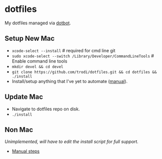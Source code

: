 # dotfiles
My dotfiles managed via [dotbot](https://github.com/anishathalye/dotbot).

## Setup New Mac
* `xcode-select --install` # required for cmd line git
* `sudo xcode-select --switch /Library/Developer/CommandLineTools` # Enable command line tools
* `mkdir devel && cd devel`
* `git clone https://github.com/trodi/dotfiles.git && cd dotfiles && ./install`
* Install/setup anything that I've yet to automate ([manual](manual.md)).

## Update Mac
* Navigate to dotfiles repo on disk.
* `./install`

## Non Mac
_Unimplemented, will have to edit the install script for full support._
* [Manual steps](windows.md)
